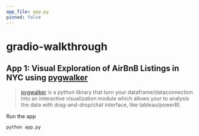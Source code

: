 ```yaml
---
app_file: app.py
pinned: false
---
```


# gradio-walkthrough
 
## App 1: Visual Exploration of AirBnB Listings in NYC using [pygwalker](https://github.com/Kanaries/pygwalker)
> [pygwalker]() is a python library that turn your dataframe/dataconnection into an interactive visualization module which allows your to analysis the data with drag-and-drop/chat interface, like tableau/powerBI.

Run the app

```bash
python app.py
```